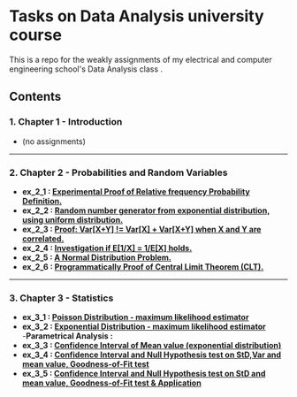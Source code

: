 # Tasks on Data Analysis university course
This is a repo for the weakly assignments of my electrical and computer engineering school's Data Analysis class . <br>
## Contents 
### 1. Chapter 1 - Introduction <br>
  - (no assignments)<br>
  ---
### 2. Chapter 2 - Probabilities and Random Variables <br>
  - **ex_2_1 : [Experimental Proof of Relative frequency Probability Definition.](https://github.com/mikalaki/dataAnalysisCourseTasks/blob/main/chapter%202/ex_2_1.m)** <br>
  - **ex_2_2 : [Random number generator from exponential distribution, using uniform distribution.](https://github.com/mikalaki/dataAnalysisCourseTasks/blob/main/chapter%202/ex_2_2.m)** <br>
  - **ex_2_3 : [Proof: Var[X+Y] != Var[X] + Var[X+Y] when X and Y are correlated.](https://github.com/mikalaki/dataAnalysisCourseTasks/blob/main/chapter%202/ex_2_3.m)** 
  - **ex_2_4 : [Investigation if E[1/X] = 1/E[X] holds.](https://github.com/mikalaki/dataAnalysisCourseTasks/blob/main/chapter%202/ex_2_4.m)** 
  - **ex_2_5 : [A Normal Distribution Problem.](https://github.com/mikalaki/dataAnalysisCourseTasks/blob/main/chapter%202/ex_2_5.m)**   
  - **ex_2_6 : [Programmatically Proof of Central Limit Theorem (CLT).](https://github.com/mikalaki/dataAnalysisCourseTasks/blob/main/chapter%202/ex_2_6.m)**   
  ---
### 3. Chapter 3 - Statistics <br>
  - **ex_3_1 : [Poisson Distribution - maximum likelihood estimator](https://github.com/mikalaki/dataAnalysisCourseTasks/blob/main/chapter%203/ex_3_1.m)** <br>
  - **ex_3_2 : [Exponential Distribution - maximum likelihood estimator](https://github.com/mikalaki/dataAnalysisCourseTasks/blob/main/chapter%203/ex_3_2.m)** <br>
  -**Parametrical Analysis :**
  - **ex_3_3 : [Confidence Interval of Mean value (exponential distribution)](https://github.com/mikalaki/dataAnalysisCourseTasks/blob/main/chapter%203/ex_3_3.m)** <br>
  - **ex_3_4 : [Confidence Interval and Null Hypothesis test on StD,Var and mean value, Goodness-of-Fit test](https://github.com/mikalaki/dataAnalysisCourseTasks/blob/main/chapter%203/ex_3_4.m)** <br>
  - **ex_3_5 : [Confidence Interval and Null Hypothesis test on StD and mean value, Goodness-of-Fit test & Application](https://github.com/mikalaki/dataAnalysisCourseTasks/blob/main/chapter%203/ex_3_5.m)** <br>
